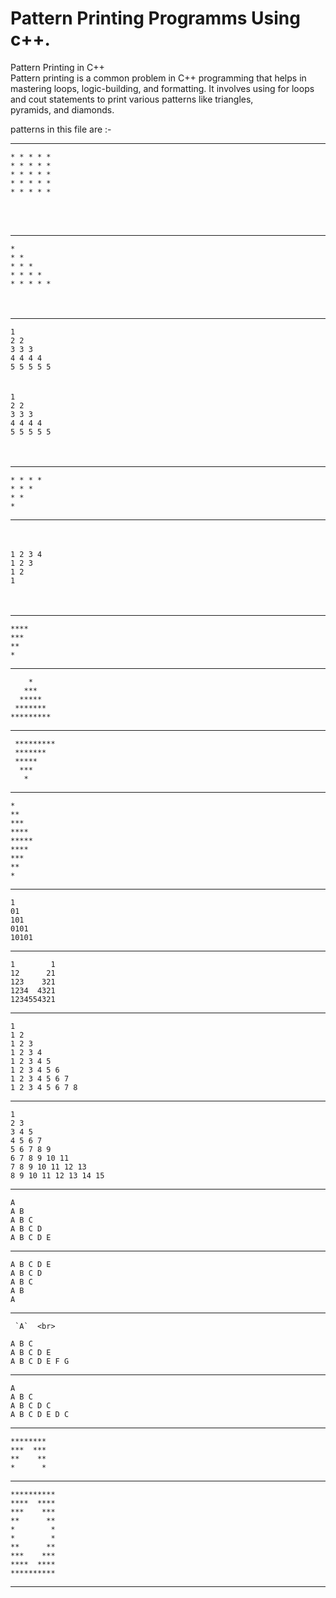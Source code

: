 # Pattern Printing Programms Using c++.
Pattern Printing in C++ <br>
Pattern printing is a common problem in C++ programming that helps in mastering loops, logic-building, and formatting. It involves using for loops and cout statements to print various patterns like triangles, <br> pyramids, and diamonds. <br>

patterns in this file are :- 
****

`* * * * *`<br>
`* * * * *`<br>
`* * * * *`<br>
`* * * * *`<br>
`* * * * *`<br>

<br> <br>
****
`*` <br>
`* *` <br>
`* * *` <br>
`* * * *` <br>
`* * * * *` <br>
<br> <br> 
****
`1` <br>
`2 2` <br>
`3 3 3` <br>
`4 4 4 4` <br>
`5 5 5 5 5` <br>
<br> <br> 
`1` <br>
`2 2` <br>
`3 3 3` <br>
`4 4 4 4` <br>
`5 5 5 5 5` <br>
<br> <br> 
****
`* * * *` <br>
`* * *` <br>
`* *` <br>
`*` <br>
****
<br> <br> 
`1 2 3 4`  <br>
`1 2 3` <br>
`1 2` <br>
`1` <br>
<br> <br> 
****
`****` <br>
`***` <br>
`**` <br>
`*` <br>
 ****
`    *`  <br>
`   ***`  <br>
`  *****`  <br>
` *******`  <br>
`*********`  <br>
****

` *********`  <br>
`  ******* `  <br>
`  ***** `  <br>
`   ***  `  <br>
`   *`  <br>
****

`*`<br>
`**`<br>
`***`<br>
`****`<br>
`*****`<br>
`****`<br>
`***`<br>
`**`<br>
`*`<br>
****

`1`<br>
`01`<br>
`101`<br>
`0101`<br>
`10101`<br>

****

`1        1`<br>
`12      21`<br>
`123    321`<br>
`1234  4321`<br>
`1234554321`<br>

****

`1`<br>
`1 2`<br>
`1 2 3`<br>
`1 2 3 4`<br>
`1 2 3 4 5`<br>
`1 2 3 4 5 6`<br>
`1 2 3 4 5 6 7`<br>
`1 2 3 4 5 6 7 8`<br>

****

`1`<br>
`2 3`<br>
`3 4 5`<br>
`4 5 6 7`<br>
`5 6 7 8 9`<br>
`6 7 8 9 10 11`<br>
`7 8 9 10 11 12 13`<br>
`8 9 10 11 12 13 14 15`<br>

****
`A`<br>
`A B`<br>
`A B C`<br>
`A B C D`<br>
`A B C D E`<br>

****

`A B C D E `<br>
`A B C D `<br>
`A B C `<br>
`A B `<br>
`A `<br>

****
     `A`  <br>
  `A B C`<br>
 `A B C D E`<br>
`A B C D E F G`<br>

****

   `A` <br>
  `A B C` <br>
 `A B C D C` <br>
`A B C D E D C` <br>

****
`********` <br>
`***  ***` <br>
`**    **` <br>
`*      *` <br>

****

`**********`<br>
`****  ****`<br>
`***    ***`<br>
`**      **`<br>
`*        *`<br>
`*        *`<br>
`**      **`<br>
`***    ***`<br>
`****  ****`<br>
`**********`<br>

****



